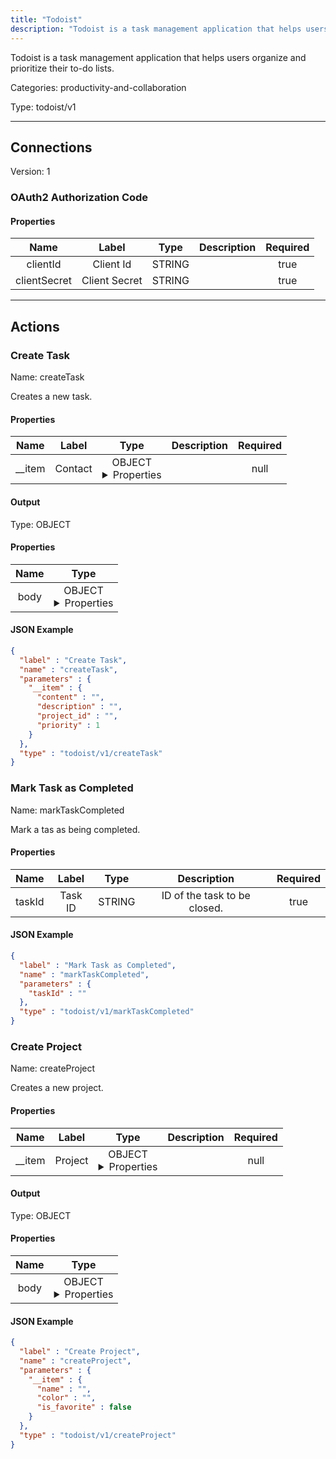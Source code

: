 ```yaml
---
title: "Todoist"
description: "Todoist is a task management application that helps users organize and prioritize their to-do lists."
---
```


Todoist is a task management application that helps users organize and prioritize their to-do lists.


Categories: productivity-and-collaboration


Type: todoist/v1

<hr />



## Connections

Version: 1


### OAuth2 Authorization Code

#### Properties

|      Name       |      Label     |     Type     |     Description     | Required |
|:---------------:|:--------------:|:------------:|:-------------------:|:--------:|
| clientId | Client Id | STRING |  | true |
| clientSecret | Client Secret | STRING |  | true |





<hr />



## Actions


### Create Task
Name: createTask

Creates a new task.

#### Properties

|      Name       |      Label     |     Type     |     Description     | Required |
|:---------------:|:--------------:|:------------:|:-------------------:|:--------:|
| __item | Contact | OBJECT <details> <summary> Properties </summary> {STRING\(content), STRING\(description), STRING\(project_id), INTEGER\(priority)} </details> |  | null |


#### Output



Type: OBJECT


#### Properties

|     Name     |     Type     |
|:------------:|:------------:|
| body | OBJECT <details> <summary> Properties </summary> {STRING\(id), STRING\(project_id), STRING\(content), STRING\(description), INTEGER\(priority)} </details> |




#### JSON Example
```json
{
  "label" : "Create Task",
  "name" : "createTask",
  "parameters" : {
    "__item" : {
      "content" : "",
      "description" : "",
      "project_id" : "",
      "priority" : 1
    }
  },
  "type" : "todoist/v1/createTask"
}
```


### Mark Task as Completed
Name: markTaskCompleted

Mark a tas as being completed.

#### Properties

|      Name       |      Label     |     Type     |     Description     | Required |
|:---------------:|:--------------:|:------------:|:-------------------:|:--------:|
| taskId | Task ID | STRING | ID of the task to be closed. | true |


#### JSON Example
```json
{
  "label" : "Mark Task as Completed",
  "name" : "markTaskCompleted",
  "parameters" : {
    "taskId" : ""
  },
  "type" : "todoist/v1/markTaskCompleted"
}
```


### Create Project
Name: createProject

Creates a new project.

#### Properties

|      Name       |      Label     |     Type     |     Description     | Required |
|:---------------:|:--------------:|:------------:|:-------------------:|:--------:|
| __item | Project | OBJECT <details> <summary> Properties </summary> {STRING\(name), STRING\(color), BOOLEAN\(is_favorite)} </details> |  | null |


#### Output



Type: OBJECT


#### Properties

|     Name     |     Type     |
|:------------:|:------------:|
| body | OBJECT <details> <summary> Properties </summary> {STRING\(id), STRING\(name), STRING\(color), STRING\(is_favorite), STRING\(url)} </details> |




#### JSON Example
```json
{
  "label" : "Create Project",
  "name" : "createProject",
  "parameters" : {
    "__item" : {
      "name" : "",
      "color" : "",
      "is_favorite" : false
    }
  },
  "type" : "todoist/v1/createProject"
}
```




